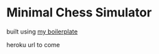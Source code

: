 # Minimal Chess Simulator
built using [my boilerplate](https://github.com/brettcnelson/react-fullstack-boilerplate)

heroku url to come